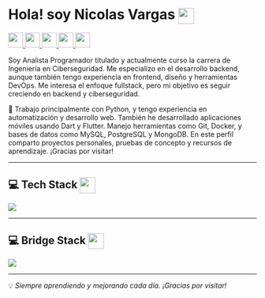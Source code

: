 Hola! soy Nicolas Vargas <img src="https://user-images.githubusercontent.com/18350557/176309783-0785949b-9127-417c-8b55-ab5a4333674e.gif"  width="32px" align="center" /> 
======================================================================================================================================
<p align="L">
  <a href="www.linkedin.com/in/nicolas-vargas-4b0262186" target="_blank">
    <img src="https://img.shields.io/badge/linkedin-%230077B5.svg?style=for-the-badge&logo=linkedin&logoColor=white" height="30"/>
  </a>
  <a href="mailto:nv0900nico@gmail.com" target="_blank">
    <img src="https://img.shields.io/badge/gmail-EA4335.svg?style=for-the-badge&logo=gmail&logoColor=white" height="30"/>
  </a>
  <a href="https://wa.me/+56958861274" target="_blank">
    <img src="https://img.shields.io/badge/whatsapp-25D366.svg?style=for-the-badge&logo=whatsapp&logoColor=white" height="30"/>
  </a>
  <a href="https://instagram.com/heic_mf" target="_blank">
    <img src="https://img.shields.io/badge/instagram-%23E4405F.svg?style=for-the-badge&logo=instagram&logoColor=white" height="30"/>
  </a>
  <a href="https://facebook.com/eduardo.kuentero" target="_blank">
    <img src="https://img.shields.io/badge/facebook-1877F2.svg?style=for-the-badge&logo=facebook&logoColor=white" height="30"/>
  </a>
</p>

Soy Analista Programador titulado y actualmente curso la carrera de Ingeniería en Ciberseguridad. Me especializo en el desarrollo backend, aunque también tengo experiencia en frontend, diseño y herramientas DevOps. Me interesa el enfoque fullstack, pero mi objetivo es seguir creciendo en backend y ciberseguridad.

🐍 Trabajo principalmente con Python, y tengo experiencia en automatización y desarrollo web. También he desarrollado aplicaciones móviles usando Dart y Flutter. Manejo herramientas como Git, Docker, y bases de datos como MySQL, PostgreSQL y MongoDB. En este perfil comparto proyectos personales, pruebas de concepto y recursos de aprendizaje. ¡Gracias por visitar!

---

## 💻 Tech Stack <img src="https://media2.giphy.com/media/QssGEmpkyEOhBCb7e1/giphy.gif" width="32px" align="center" />
<img src="https://skillicons.dev/icons?i=py,dart,html,css,bootstrap,django,mysql,postgres,mongodb,git,github,docker,postman,linux,windows,flutter,figma,discord,gmail" />

---

## 💻 Bridge Stack <img src="https://media2.giphy.com/media/QssGEmpkyEOhBCb7e1/giphy.gif" width="32px" align="center" />
<img src="https://www.credly.com/badges/ea091496-2bd3-43d5-b823-da684fbe85de/public_url" />

---

💡 *Siempre aprendiendo y mejorando cada día. ¡Gracias por visitar!*
